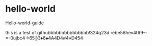 # hello-world
Hello-world-guide

this is a test of githubbbbbbbbbbbbbbb!324q23d rebe56hev4t69--=-0ujbc4→65╠3♦6♠4A4D4#4»D454
